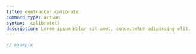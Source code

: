 ```yaml
---
title: eyetracker.calibrate
command_type: action
syntax: .calibrate()
description: Lorem ipsum dolor sit amet, consectetur adipiscing elit.
---
```


```javascript
// example
```